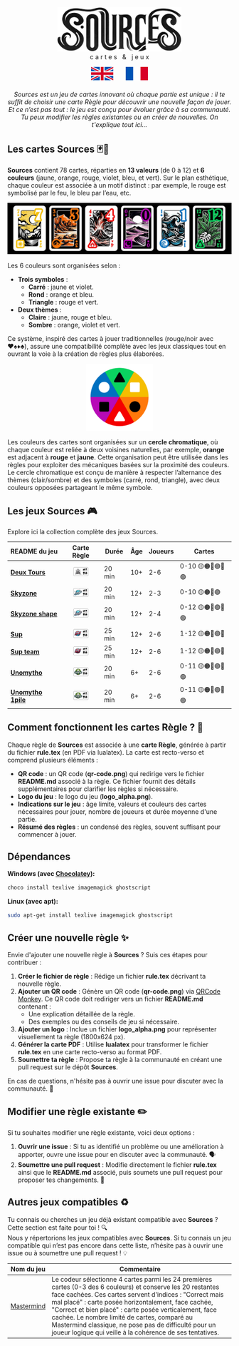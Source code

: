 <a name="sources"></a>
<p align="center">
  <picture>
    <source media="(prefers-color-scheme: dark)" srcset="assets/sources_dark_theme.png" height="100px" />
    <img src="assets/sources_light_theme.png" height="100px" />
  </picture>
  <br />
  c a r t e s &nbsp; & &nbsp; j e u x
</p>

<p align="center">
  <a href="https://github.com/Polyhedr/Sources/tree/english?tab=readme-ov-file#sources"><img src="rule_lib/english_crop.png" alt="English" width="50px" height="30px"></a>
  &nbsp;&nbsp;&nbsp;&nbsp;&nbsp;
  <a href="https://github.com/Polyhedr/Sources/tree/fran%C3%A7ais?tab=readme-ov-file#sources"><img src="rule_lib/french_crop.png" alt="French" width="50px" height="30px"></a>
</p>

<h6 align="center">
Sources est un jeu de cartes innovant où chaque partie est unique : il te suffit de choisir une carte Règle pour découvrir une nouvelle façon de jouer. 
Et ce n’est pas tout : le jeu est conçu pour évoluer grâce à sa communauté. Tu peux modifier les règles existantes ou en créer de nouvelles. On t'explique tout ici...
</h6>


## Les cartes Sources 🃏🎴  
**Sources** contient 78 cartes, réparties en **13 valeurs** (de 0 à 12) et **6 couleurs** (jaune, orange, rouge, violet, bleu, et vert). Sur le plan esthétique, chaque couleur est associée à un motif distinct : par exemple, le rouge est symbolisé par le feu, le bleu par l’eau, etc.

<p align="center">
<img src="assets/some_cards.jpg">
</p>

Les 6 couleurs sont organisées selon :  
- **Trois symboles** :  
  - **Carré** : jaune et violet.  
  - **Rond** : orange et bleu.
  - **Triangle** : rouge et vert.  
- **Deux thèmes** :  
  - **Claire** : jaune, rouge et bleu.  
  - **Sombre** : orange, violet et vert.  

Ce système, inspiré des cartes à jouer traditionnelles (rouge/noir avec ♥️♠️♦️♣️), assure une compatibilité complète avec les jeux classiques tout en ouvrant la voie à la création de règles plus élaborées.

<p align="center">
<img src="assets/color_ring.png" height="150px" />
</p>

Les couleurs des cartes sont organisées sur un **cercle chromatique**, où chaque couleur est reliée à deux voisines naturelles, par exemple, **orange** est adjacent à **rouge** et **jaune**. Cette organisation peut être utilisée dans les règles pour exploiter des mécaniques basées sur la proximité des couleurs. Le cercle chromatique est conçu de manière à respecter l’alternance des thèmes (clair/sombre) et des symboles (carré, rond, triangle), avec deux couleurs opposées partageant le même symbole. 

## Les jeux Sources 🎮
Explore ici la collection complète des jeux Sources.

|README du jeu|Carte Règle|Durée|Âge|Joueurs|Cartes|
|-------------|:---------:|-----|---|-------|------|
|**[Deux Tours](https://github.com/Polyhedr/Sources/tree/fran%C3%A7ais/rules/Deux_Tours#deux-tours)**|[<img src="https://github.com/Polyhedr/Sources/blob/fran%C3%A7ais/rules/Deux_Tours/Deux_Tours/rule_top.png" height=20px/>](https://github.com/Polyhedr/Sources/tree/fran%C3%A7ais/rules/Deux_Tours/Deux_Tours/rule.pdf)|20 min|10+|2-6|0-10 🟡🟠🔴🟣🔵🟢|
| **[Skyzone](https://github.com/Polyhedr/Sources/tree/fran%C3%A7ais/rules/Skyzone#skyzone)**|[<img src="https://github.com/Polyhedr/Sources/blob/fran%C3%A7ais/rules/Skyzone/Skyzone/rule_top.png" height=20px/>](https://github.com/Polyhedr/Sources/tree/fran%C3%A7ais/rules/Skyzone/Skyzone/rule.pdf)|20 min|12+|2-3|0-10 🟡🟠🔴🟣|
| **[Skyzone shape](https://github.com/Polyhedr/Sources/tree/fran%C3%A7ais/rules/Skyzone#skyzone-shape)**|[<img src="https://github.com/Polyhedr/Sources/blob/fran%C3%A7ais/rules/Skyzone/Skyzone_shape/rule_top.png" height=20px/>](https://github.com/Polyhedr/Sources/tree/fran%C3%A7ais/rules/Skyzone/Skyzone_shape/rule.pdf)|20 min|12+|2-4|0-12 🟡🟠🔴🟣🔵🟢|
| **[Sup](https://github.com/Polyhedr/Sources/tree/fran%C3%A7ais/rules/Sup#sup)**|[<img src="https://github.com/Polyhedr/Sources/blob/fran%C3%A7ais/rules/Sup/Sup/rule_top.png" height=20px/>](https://github.com/Polyhedr/Sources/tree/fran%C3%A7ais/rules/Sup/Sup/rule.pdf)|25 min|12+|2-6|1-12 🟡🟠🔴🟣🔵|
| **[Sup team](https://github.com/Polyhedr/Sources/tree/fran%C3%A7ais/rules/Sup#sup-team)**|[<img src="https://github.com/Polyhedr/Sources/blob/fran%C3%A7ais/rules/Sup/Sup_team/rule_top.png" height=20px/>](https://github.com/Polyhedr/Sources/tree/fran%C3%A7ais/rules/Sup/Sup_team/rule.pdf)|25 min|12+|2-6|1-12 🟡🟠🔴🟣🔵|
| **[Unomytho](https://github.com/Polyhedr/Sources/tree/fran%C3%A7ais/rules/Unomytho#unomytho)**|[<img src="https://github.com/Polyhedr/Sources/blob/fran%C3%A7ais/rules/Unomytho/Unomytho/rule_top.png" height=20px/>](https://github.com/Polyhedr/Sources/tree/fran%C3%A7ais/rules/Unomytho/Unomytho/rule.pdf)|20 min|6+|2-6|0-11 🟡🟠🔴🟣🔵🟢|
| **[Unomytho 1pile](https://github.com/Polyhedr/Sources/tree/fran%C3%A7ais/rules/Unomytho#unomytho-1pile)**|[<img src="https://github.com/Polyhedr/Sources/blob/fran%C3%A7ais/rules/Unomytho/Unomytho_1pile/rule_top.png" height=20px/>](https://github.com/Polyhedr/Sources/tree/fran%C3%A7ais/rules/Unomytho/Unomytho_1pile/rule.pdf)|20 min|6+|2-6|0-11 🟡🟠🔴🟣🔵🟢|

## Comment fonctionnent les cartes Règle ? 📄
Chaque règle de **Sources** est associée à une **carte Règle**, générée à partir du fichier **rule.tex** (en PDF via lualatex). La carte est recto-verso et comprend plusieurs éléments :

- **QR code** : un QR code (**qr-code.png**) qui redirige vers le fichier **README.md** associé à la règle. Ce fichier fournit des détails supplémentaires pour clarifier les règles si nécessaire.
- **Logo du jeu** : le logo du jeu (**logo_alpha.png**).
- **Indications sur le jeu** : âge limite, valeurs et couleurs des cartes nécessaires pour jouer, nombre de joueurs et durée moyenne d'une partie.
- **Résumé des règles** : un condensé des règles, souvent suffisant pour commencer à jouer.

## Dépendances
**Windows (avec [Chocolatey](https://community.chocolatey.org/)):**
```sh
choco install texlive imagemagick ghostscript
```
**Linux (avec apt):**
```sh
sudo apt-get install texlive imagemagick ghostscript
```

## Créer une nouvelle règle ✨
Envie d'ajouter une nouvelle règle à **Sources** ? Suis ces étapes pour contribuer :  
1. **Créer le fichier de règle** : Rédige un fichier **rule.tex** décrivant ta nouvelle règle.
2. **Ajouter un QR code** : Génère un QR code (**qr-code.png**) via [QRCode Monkey](https://www.qrcode-monkey.com/). Ce QR code doit rediriger vers un fichier **README.md** contenant :
   - Une explication détaillée de la règle.
   - Des exemples ou des conseils de jeu si nécessaire.
3. **Ajouter un logo** : Inclue un fichier **logo_alpha.png** pour représenter visuellement ta règle (1800x624 px).
4. **Générer la carte PDF** : Utilise **lualatex** pour transformer le fichier **rule.tex** en une carte recto-verso au format PDF.
5. **Soumettre ta règle** : Propose ta règle à la communauté en créant une pull request sur le dépôt **Sources**.

En cas de questions, n'hésite pas à ouvrir une issue pour discuter avec la communauté. 🚀

## Modifier une règle existante ✏️
Si tu souhaites modifier une règle existante, voici deux options :
1. **Ouvrir une issue** : Si tu as identifié un problème ou une amélioration à apporter, ouvre une issue pour en discuter avec la communauté. 🗣️
2. **Soumettre une pull request** : Modifie directement le fichier **rule.tex** ainsi que le **README.md** associé, puis soumets une pull request pour proposer tes changements. 🔧

## Autres jeux compatibles ♻️
Tu connais ou cherches un jeu déjà existant compatible avec **Sources** ? Cette section est faite pour toi ! 🔍  
Nous y répertorions les jeux compatibles avec **Sources**. Si tu connais un jeu compatible qui n’est pas encore dans cette liste, n’hésite pas à ouvrir une issue ou à soumettre une pull request ! 💡

|Nom du jeu|Commentaire|
|-------------|-----------|
|[Mastermind](https://fr.wikipedia.org/wiki/Mastermind)|Le codeur sélectionne 4 cartes parmi les 24 premières cartes (0-3 des 6 couleurs) et conserve les 20 restantes face cachées. Ces cartes servent d'indices : "Correct mais mal placé" : carte posée horizontalement, face cachée, "Correct et bien placé" : carte posée verticalement, face cachée. Le nombre limité de cartes, comparé au Mastermind classique, ne pose pas de difficulté pour un joueur logique qui veille à la cohérence de ses tentatives.|
